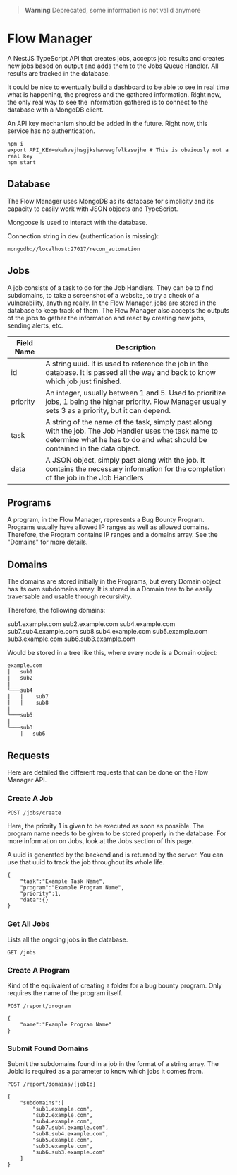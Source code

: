 > **Warning**
> Deprecated, some information is not valid anymore

# Flow Manager

A NestJS TypeScript API that creates jobs, accepts job results and creates new jobs based on output and adds them to the Jobs Queue Handler. All results are tracked in the database.

It could be nice to eventually build a dashboard to be able to see in real time what is happening, the progress and the gathered information. Right now, the only real way to see the information gathered is to connect to the database with a MongoDB client.

An API key mechanism should be added in the future. Right now, this service has no authentication.


```
npm i
export API_KEY=wkahvejhsgjkshavwagfvlkaswjhe # This is obviously not a real key
npm start
```

## Database

The Flow Manager uses MongoDB as its database for simplicity and its capacity to easily work with JSON objects and TypeScript. 

Mongoose is used to interact with the database.

Connection string in dev (authentication is missing): 
```
mongodb://localhost:27017/recon_automation
```

## Jobs

A job consists of a task to do for the Job Handlers. They can be to find subdomains, to take a screenshot of a website, to try a check of a vulnerability, anything really. In the Flow Manager, jobs are stored in the database to keep track of them. The Flow Manager also accepts the outputs of the jobs to gather the information and react by creating new jobs, sending alerts, etc. 

| Field Name | Description                                                                                                                                                                          |
| ---------- | ------------------------------------------------------------------------------------------------------------------------------------------------------------------------------------ |
| id         | A string uuid. It is used to reference the job in the database. It is passed all the way and back to know which job just finished.                                                   |
| priority   | An integer, usually between 1 and 5. Used to prioritize jobs, 1 being the higher priority. Flow Manager usually sets 3 as a priority, but it can depend.                             |
| task       | A string of the name of the task, simply past along with the job. The Job Handler uses the task name to determine what he has to do and what should be contained in the data object. |
| data       | A JSON object, simply past along with the job. It contains the necessary information for the completion of the job in the Job Handlers                                               |

## Programs

A program, in the Flow Manager, represents a Bug Bounty Program. Programs usually have allowed IP ranges as well as allowed domains. Therefore, the Program contains IP ranges and a domains array. See the "Domains" for more details.

## Domains

The domains are stored initially in the Programs, but every Domain object has its own subdomains array. It is stored in a Domain tree to be easily traversable and usable through recursivity.

Therefore, the following domains: 

sub1.example.com
sub2.example.com
sub4.example.com
sub7.sub4.example.com
sub8.sub4.example.com
sub5.example.com
sub3.example.com
sub6.sub3.example.com

Would be stored in a tree like this, where every node is a Domain object: 

```
example.com
|   sub1
|   sub2
|
└───sub4
|   |    sub7
|   |    sub8
|
└───sub5
|
└───sub3
    |   sub6
```

## Requests

Here are detailed the different requests that can be done on the Flow Manager API. 

### Create A Job

`POST /jobs/create`

Here, the priority 1 is given to be executed as soon as possible. The program name needs to be given to be stored properly in the database. For more information on Jobs, look at the Jobs section of this page. 

A uuid is generated by the backend and is returned by the server. You can use that uuid to track the job throughout its whole life.

```
{ 
    "task":"Example Task Name", 
    "program":"Example Program Name", 
    "priority":1, 
    "data":{}
}
```

### Get All Jobs

Lists all the ongoing jobs in the database.

`GET /jobs`

### Create A Program

Kind of the equivalent of creating a folder for a bug bounty program. Only requires the name of the program itself.

`POST /report/program`

```
{
    "name":"Example Program Name"
}
```

### Submit Found Domains

Submit the subdomains found in a job in the format of a string array. The JobId is required as a parameter to know which jobs it comes from. 

`POST /report/domains/{jobId}`

```
{
    "subdomains":[
        "sub1.example.com",
        "sub2.example.com",
        "sub4.example.com",
        "sub7.sub4.example.com",
        "sub8.sub4.example.com",
        "sub5.example.com",
        "sub3.example.com",
        "sub6.sub3.example.com"
    ]
}
```